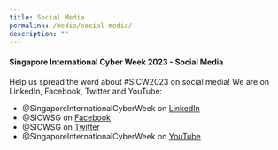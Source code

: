 ```yaml
---
title: Social Media
permalink: /media/social-media/
description: ""
---
```

#### **Singapore International Cyber Week 2023 - Social Media**

Help us spread the word about #SICW2023 on social media! We are on LinkedIn, Facebook, Twitter and YouTube:
+ @SingaporeInternationalCyberWeek on <a href="https://www.linkedin.com/company/SICWSG/" target="_blank">LinkedIn</a>
+ @SICWSG on <a href="https://www.facebook.com/SICWSG/" target="_blank">Facebook</a>
+ @SICWSG on <a href="https://twitter.com/SICWSG/" target="_blank">Twitter</a>
+ @SingaporeInternationalCyberWeek on <a href="https://www.youtube.com/c/SingaporeInternationalCyberWeek" target="_blank">YouTube</a>